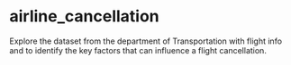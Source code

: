 # airline_cancellation
Explore the dataset from the department of Transportation with flight info and to identify the key factors that can influence a flight cancellation.
